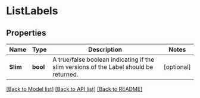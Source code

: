 # ListLabels

## Properties

Name | Type | Description | Notes
------------ | ------------- | ------------- | -------------
**Slim** | **bool** | A true/false boolean indicating if the slim versions of the Label should be returned. | [optional] 

[[Back to Model list]](../README.md#documentation-for-models) [[Back to API list]](../README.md#documentation-for-api-endpoints) [[Back to README]](../README.md)


